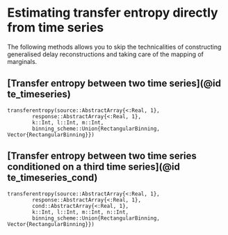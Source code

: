 # Estimating transfer entropy directly from time series

The following methods allows you to skip the technicalities of constructing
generalised delay reconstructions and taking care of the mapping of marginals.

## [Transfer entropy between two time series](@id te_timeseries)

```@docs
transferentropy(source::AbstractArray{<:Real, 1},
        response::AbstractArray{<:Real, 1},
        k::Int, l::Int, m::Int,
        binning_scheme::Union{RectangularBinning, Vector{RectangularBinning}})
```

## [Transfer entropy between two time series conditioned on a third time series](@id te_timeseries_cond)

```@docs
transferentropy(source::AbstractArray{<:Real, 1},
        response::AbstractArray{<:Real, 1},
        cond::AbstractArray{<:Real, 1},
        k::Int, l::Int, m::Int, n::Int,
        binning_scheme::Union{RectangularBinning, Vector{RectangularBinning}})
```
